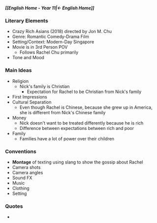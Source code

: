 ##### [[English Home - Year 11|← English Home]]

### Literary Elements
- Crazy Rich Asians (2018) directed by Jon M. Chu
- Genre: Romantic Comedy-Drama Film
- Setting/Context: Modern-Day Singapore
- Movie is in 3rd Person POV
	- Follows Rachel Chu primarily
- Tone and Mood

### Main Ideas
- Religion
	- Nick's family is Christian
		- Expectation for Rachel to be Christian from Nick's family
- First Impressions
- Cultural Separation
	- Even though Rachel is Chinese, because she grew up in America, she is different from Nick's Chinese family
- Money
	- Nick doesn't want to be treated differently because he is rich
	- Difference between expectations between rich and poor
- Family
	- Families have a lot of power over their children

### Conventions
- **Montage** of texting using slang to show the gossip about Rachel
- Camera shots
- Camera angles
- Sound FX
- Music
- Clothing
- Setting

### Quotes
- 